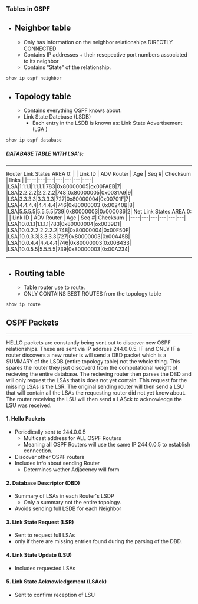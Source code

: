 ### Tables in OSPF
- ## Neighbor table
	- Only has information on the neighbor relationships DIRECTLY CONNECTED
	- Contains IP addresses + their resepective port numbers associated to its neighbor
	- Contains "State" of the relationship. 
```c
show ip ospf neighbor
```

- ## Topology table
	- Contains everything OSPF knows about. 
	- Link State Datebase (LSDB)
		- Each entry in the LSDB is known as: Link State Advertisement (LSA )
```c
show ip ospf database
```

##### DATABASE TABLE WITH LSA's:
-----
Router Link States AREA 0:
| | Link ID | ADV Router | Age | Seq #| Checksum | links |
|----|---|---|---|---|---|----|
|LSA|1.1.1.1|1.1.1.1|783|0x80000005|ox00FAEB|7|
|LSA|2.2.2.2|2.2.2.2|748|0x80000005|0x0031A9|9|
|LSA|3.3.3.3|3.3.3.3|727|0x80000004|0x00701F|7|
|LSA|4.4.4.4|4.4.4.4|746|0x80000003|0x00240B|8|
|LSA|5.5.5.5|5.5.5.5|739|0x80000003|0x00C036|2|
Net Link States AREA 0:
| | Link ID | ADV Router | Age | Seq #| Checksum | 
|----|---|---|---|---|---|
|LSA|10.0.1.1|1.1.1.1|783|0x80000004|ox0039D1|
|LSA|10.0.2.2|2.2.2.2|748|0x80000004|0x00F50F|
|LSA|10.0.3.3|3.3.3.3|727|0x80000003|0x00A45B|
|LSA|10.0.4.4|4.4.4.4|746|0x80000003|0x00B433|
|LSA|10.0.5.5|5.5.5.5|739|0x80000003|0x00A234|

----

- ## Routing table
	- Table router use to route.
	- ONLY CONTAINS BEST ROUTES from the topology table
```c 
show ip route
```


## OSPF Packets
-----
HELLO packets are constantly being sent out to discover new OSPF relationships. These are sent via IP address 244.0.0.5. IF and ONLY IF a router discovers a new router is will send a DBD packet which is a SUMMARY of the LSDB (entire topology table) not the whole thing. This spares the router they jsut discoverd from the computational weight of recieving the entire database. The recieving router then parses the DBD and will only request the LSAs that is does not yet contain. This request for the missing LSAs is the LSR. The original sending router will then send a LSU that will contain all the LSAs the requesting router did not yet know about. The router receiving the LSU will then send a LASck to acknowledge the LSU was received.

#### 1. Hello Packets
- Periodically sent to 244.0.0.5
	- Multicast address for ALL OSPF Routers
	- Meaning all OSPF Routers will use the same IP 244.0.0.5 to establish connection.
-   Discover other OSPF routers
- Includes info about sending Router
	- Determines wether Adjacency will form

#### 2. Database Descriptor (DBD)
- Summary of LSAs in each Router's LSDP
	- Only a summary not the entire topology.
- Avoids sending full LSDB for each Neighbor

#### 3. Link State Request (LSR)
- Sent to request full LSAs
- only if there are missing entries found during the parsing of the DBD.

#### 4. Link State Update (LSU)
- Includes requested LSAs

#### 5. Link State Acknowledgement (LSAck)
- Sent to confirm reception of LSU



